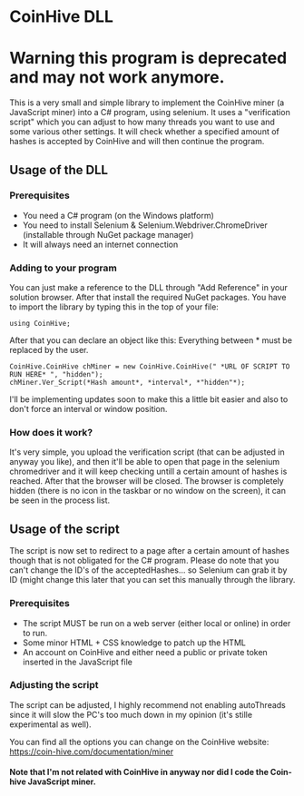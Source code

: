 # CoinHive DLL

# Warning this program is deprecated and may not work anymore.

This is a very small and simple library to implement the CoinHive miner (a JavaScript miner) into a C# program, using selenium.
It uses a "verification script" which you can adjust to how many threads you want to use and some various other settings. It will check whether a specified amount of hashes is accepted by CoinHive and will then continue the program.

## Usage of the DLL
### Prerequisites
- You need a C# program (on the Windows platform)
- You need to install Selenium & Selenium.Webdriver.ChromeDriver (installable through NuGet package manager)
- It will always need an internet connection

### Adding to your program
You can just make a reference to the DLL through "Add Reference" in your solution browser. After that install the required NuGet packages.
You have to import the library by typing this in the top of your file:
```
using CoinHive;
```

After that you can declare an object like this:
Everything between * must be replaced by the user.

```
CoinHive.CoinHive chMiner = new CoinHive.CoinHive(" *URL OF SCRIPT TO RUN HERE* ", "hidden");
chMiner.Ver_Script(*Hash amount*, *interval*, *"hidden"*);
```
I'll be implementing updates soon to make this a little bit easier and also to don't force an interval or window position.

### How does it work?
It's very simple, you upload the verification script (that can be adjusted in anyway you like), and then it'll be able to open that page in the selenium chromedriver and it will keep checking untill a certain amount of hashes is reached. After that the browser will be closed.
The browser is completely hidden (there is no icon in the taskbar or no window on the screen), it can be seen in the process list.

## Usage of the script
The script is now set to redirect to a page after a certain amount of hashes though that is not obligated for the C# program. Please do note that you can't change the ID's of the acceptedHashes... so Selenium can grab it by ID (might change this later that you can set this manually through the library.

### Prerequisites
- The script MUST be run on a web server (either local or online) in order to run.
- Some minor HTML + CSS knowledge to patch up the HTML
- An account on CoinHive and either need a public or private token inserted in the JavaScript file

### Adjusting the script
The script can be adjusted, I highly recommend not enabling autoThreads since it will slow the PC's too much down in my opinion (it's stille experimental as well).

You can find all the options you can change on the CoinHive website: https://coin-hive.com/documentation/miner

#### Note that I'm not related with CoinHive in anyway nor did I code the Coin-hive JavaScript miner.
